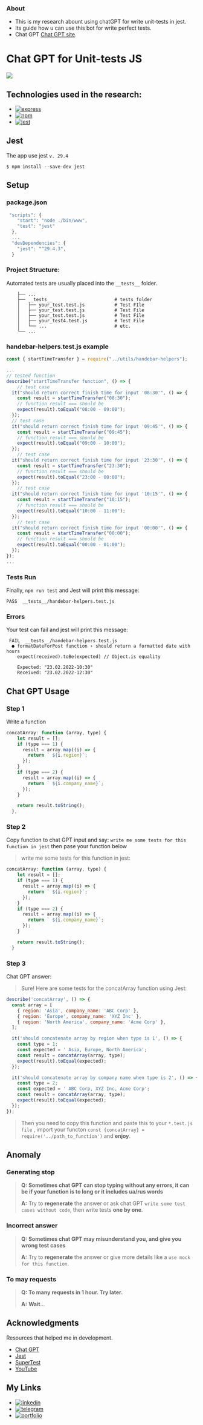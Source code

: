 ### About

- This is my research abount using chatGPT for write unit-tests in jest.
- Its guide how u can use this bot for write perfect tests.
- Chat GPT [Chat GPT site](https://chat.openai.com/chat "Click here..").

# Chat GPT for Unit-tests JS

![](https://www.atriainnovation.com/wp-content/uploads/2023/01/Portada-1080x675.jpg)

## Technologies used in the research:

- [![express][express.js]][express-url]
- [![npm][npm.com]][npm-url]
- [![jest][jest.com]][jest-url]

## Jest

The app use jest  `v. 29.4`

`$ npm install --save-dev jest`

## Setup
### package.json
```javascript
 "scripts": {
    "start": "node ./bin/www",
    "test": "jest"
  },
  ...
  "devDependencies": {
    "jest": "^29.4.3",  
  }
```
### Project Structure:
Automated tests are usually placed into the `__tests__` folder.
```console
    ├── ...
    ├── __tests__                       # tests folder
    │   ├── your_test.test.js           # Test FIle
    │   ├── your_test.test.js           # Test File
    │   ├── your_test.test.js           # Test File
    │   ├── your_test4.test.js          # Test File
    │   └── ...                         # etc.
    └── ...
```
### handebar-helpers.test.js example
```javascript
const { startTimeTransfer } = require("../utils/handebar-helpers");

...
// tested function
describe("startTimeTransfer function", () => {
    // test case 
  it("should return correct finish time for input '08:30'", () => {
    const result = startTimeTransfer("08:30");
    // function result === should be
    expect(result).toEqual("08:00 - 09:00");
  });
  // test case
  it("should return correct finish time for input '09:45'", () => {
    const result = startTimeTransfer("09:45");
    // function result === should be
    expect(result).toEqual("09:00 - 10:00");
  });
    // test case
  it("should return correct finish time for input '23:30'", () => {
    const result = startTimeTransfer("23:30");
    // function result === should be
    expect(result).toEqual("23:00 - 00:00");
  });
    // test case
  it("should return correct finish time for input '10:15'", () => {
    const result = startTimeTransfer("10:15");
    // function result === should be
    expect(result).toEqual("10:00 - 11:00");
  });
    // test case
  it("should return correct finish time for input '00:00'", () => {
    const result = startTimeTransfer("00:00");
    // function result === should be
    expect(result).toEqual("00:00 - 01:00");
  });
});
...
```
### Tests Run
Finally, `npm run test` and Jest will print this message:
```console
PASS  __tests__/handebar-helpers.test.js
```
### Errors
Your test can fail and jest will print this message:
```console
 FAIL  __tests__/handebar-helpers.test.js
  ● formatDateForPost function › should return a formatted date with hours                                     
    expect(received).toBe(expected) // Object.is equality    
    
    Expected: "23.02.2022-10:30"                                                                         
    Received: "23.02.2022-12:30"                          
```
## Chat GPT Usage
### Step 1
Write a function
```javascript
concatArray: function (array, type) {
    let result = [];
    if (type === 1) {
      result = array.map((i) => {
        return ` ${i.region}`;
      });
    }
    if (type === 2) {
      result = array.map((i) => {
        return ` ${i.company_name}`;
      });
    }

    return result.toString();
  },
```
### Step 2
Copy function to chat GPT input and say: `write me some tests for this function in jest` then pase your function below 

> write me some tests for this function in jest:
```javascript
concatArray: function (array, type) {
    let result = [];
    if (type === 1) {
      result = array.map((i) => {
        return ` ${i.region}`;
      });
    }
    if (type === 2) {
      result = array.map((i) => {
        return ` ${i.company_name}`;
      });
    }

    return result.toString();
  }
```
### Step 3
Chat GPT answer:

> Sure! Here are some tests for the concatArray function using Jest:
```javascript
describe('concatArray', () => {
  const array = [
    { region: 'Asia', company_name: 'ABC Corp' },
    { region: 'Europe', company_name: 'XYZ Inc' },
    { region: 'North America', company_name: 'Acme Corp' },
  ];

  it('should concatenate array by region when type is 1', () => {
    const type = 1;
    const expected = ' Asia, Europe, North America';
    const result = concatArray(array, type);
    expect(result).toEqual(expected);
  });

  it('should concatenate array by company name when type is 2', () => {
    const type = 2;
    const expected = ' ABC Corp, XYZ Inc, Acme Corp';
    const result = concatArray(array, type);
    expect(result).toEqual(expected);
  });
});
```
> Then you need to copy this function and paste this to your `*.test.js file` , import your functon `const {concatArray} = require('../path_to_function')` and **enjoy**.

## Anomaly
### Generating stop
> **Q: Sometimes chat GPT can stop typing without any errors, it can be if your function is to long or it includes ua/rus words**
>
> **A:** Try to **regenerate** the answer or ask chat GPT `write some test cases without code`, then write tests **one by one**.

### Incorrect answer
> **Q: Sometimes chat GPT may misunderstand you, and give you wrong test cases**
>
> **A:** Try to **regenerate** the answer or give more details like a `use mock for this function`.

### To may requests
> **Q: To many requests in 1 hour. Try later.**
>
> **A:** **Wait**...

## Acknowledgments
Resources that helped me in development.

* [Chat GPT](https://chat.openai.com/chat)
* [Jest](https://jestjs.io/docs/getting-started)
* [SuperTest](https://www.npmjs.com/package/supertest)
* [YouTube](https://www.youtube.com/watch?v=r5L1XRZaCR0&t=654s)

## My Links
- [![linkedin][linkedin.com]][linkedin-url]
- [![telegram][telegram.com]][telegram-url]
- [![portfolio][portfolio.com]][portfolio-url]
<!-- MARKDOWN LINKS & IMAGES -->
<!-- https://www.markdownguide.org/basic-syntax/#reference-style-links -->
[express.js]: https://img.shields.io/badge/Express-20232A?style=for-the-badge&logo=express&logoColor=white
[express-url]: https://expressjs.com/
[jest.com]: https://img.shields.io/badge/Jest-20232A?style=for-the-badge&logo=jest&logoColor=green
[jest-url]: https://jestjs.io/
[npm.com]: https://img.shields.io/badge/NPM-20232A?style=for-the-badge&logo=npm&logoColor=764abc
[npm-url]: https://www.npmjs.com/
[linkedin.com]: https://img.shields.io/badge/LinkedIn-20232A?style=for-the-badge&logo=linkedin&logoColor=wgute
[linkedin-url]: https://www.linkedin.com/in/dmitry-morozov-082288228/
[telegram.com]: https://img.shields.io/badge/Telegram-20232A?style=for-the-badge&logo=telegram&logoColor=white
[telegram-url]: https://t.me/r3ason_why
[portfolio.com]: https://img.shields.io/badge/Portfolio-20232A?style=for-the-badge&logo=github&logoColor=white
[portfolio-url]: https://s1een.github.io/my_cv_site/

